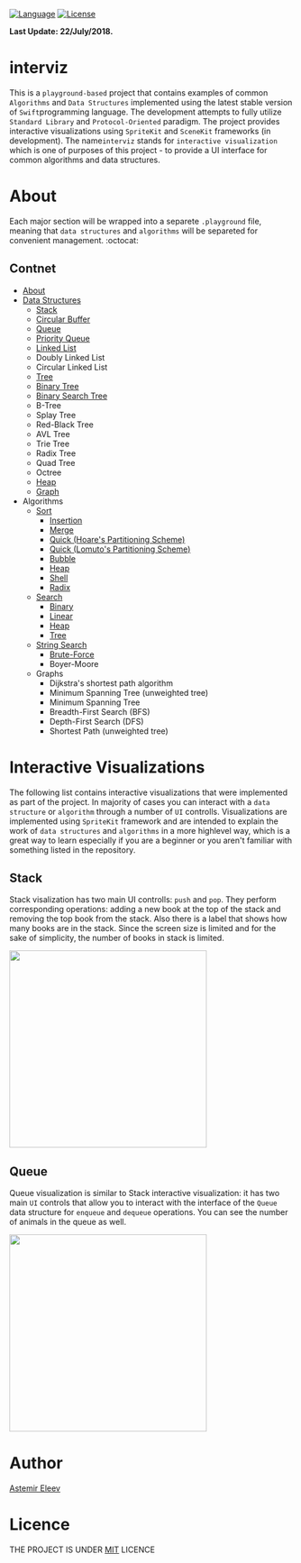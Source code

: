 [![Language](https://img.shields.io/badge/language-swift-orange.svg)]()
[![License](https://img.shields.io/badge/license-MIT-blue.svg)]()

**Last Update: 22/July/2018.**

# interviz
This is a `playground-based` project that contains examples of common `Algorithms` and `Data Structures` implemented using the latest stable version of `Swift`programming language. The development attempts to fully utilize `Standard Library` and `Protocol-Oriented` paradigm. The project provides interactive visualizations using `SpriteKit` and `SceneKit` frameworks (in development). The name`interviz` stands for `interactive visualization` which is one of purposes of this project - to provide a UI interface for common algorithms and data structures.

# About 
Each major section will be wrapped into a separete `.playground` file, meaning that `data structures` and `algorithms` will be separeted for convenient management. :octocat:

## Contnet 
- [About](#about)
- [Data Structures](https://github.com/jVirus/iOS-Algo-Play-Book/tree/master/Data%20Structures.playground/Pages)
  - [Stack](https://github.com/jVirus/iOS-Algo-Play-Book/blob/master/Data%20Structures.playground/Pages/Stack.xcplaygroundpage/Contents.swift)
  - [Circular Buffer](https://github.com/jVirus/iOS-Algo-Play-Book/blob/master/Data%20Structures.playground/Pages/CircularBuffer.xcplaygroundpage/Contents.swift)
  - [Queue](https://github.com/jVirus/iOS-Algo-Play-Book/blob/master/Data%20Structures.playground/Pages/Queue.xcplaygroundpage/Contents.swift)
  - [Priority Queue](https://github.com/jVirus/ios-algorithms-book/blob/master/Data%20Structures.playground/Sources/PriorityQueue.swift)
  - [Linked List](https://github.com/jVirus/iOS-Algo-Play-Book/blob/master/Data%20Structures.playground/Pages/Linked%20List.xcplaygroundpage/Contents.swift)
  - Doubly Linked List
  - Circular Linked List
  - [Tree](https://github.com/jVirus/ios-algorithms-book/blob/master/Data%20Structures.playground/Pages/Tree.xcplaygroundpage/Contents.swift) 
  - [Binary Tree](https://github.com/jVirus/ios-algorithms-book/blob/master/Data%20Structures.playground/Pages/BinaryTree.xcplaygroundpage/Contents.swift)
  - [Binary Search Tree](https://github.com/jVirus/interviz/blob/master/Data%20Structures.playground/Pages/BinarySearchTree.xcplaygroundpage/Contents.swift)
  - B-Tree
  - Splay Tree
  - Red-Black Tree
  - AVL Tree
  - Trie Tree
  - Radix Tree
  - Quad Tree
  - Octree
  - [Heap](https://github.com/jVirus/ios-algorithms-book/blob/master/Data%20Structures.playground/Pages/Heap.xcplaygroundpage/Contents.swift) 
  - [Graph](https://github.com/jVirus/ios-algorithms-book/blob/master/Data%20Structures.playground/Pages/Graph.xcplaygroundpage/Contents.swift)
- Algorithms
  - [Sort](https://github.com/jVirus/iOS-Algo-Play-Book/tree/master/Sort.playground/Pages)
    - [Insertion](https://github.com/jVirus/iOS-Algo-Play-Book/blob/master/Sort.playground/Pages/Insertion.xcplaygroundpage/Contents.swift)
    - [Merge](https://github.com/jVirus/ios-algorithms-book/blob/master/Sort.playground/Pages/Merge.xcplaygroundpage/Contents.swift)
    - [Quick (Hoare's Partitioning Scheme)](https://github.com/jVirus/ios-algorithms-book/blob/master/Sort.playground/Pages/Quick-Hoare-Scheme.xcplaygroundpage/Contents.swift)
    - [Quick (Lomuto's Partitioning Scheme)](https://github.com/jVirus/ios-algorithms-book/blob/master/Sort.playground/Pages/Quick-Lomuto-Scheme.xcplaygroundpage/Contents.swift)
    - [Bubble](https://github.com/jVirus/ios-algorithms-book/blob/master/Sort.playground/Pages/Bubble.xcplaygroundpage/Contents.swift)
    - [Heap](https://github.com/jVirus/ios-algorithms-book/blob/master/Data%20Structures.playground/Sources/Heap.swift)
    - [Shell](https://github.com/jVirus/ios-algorithms-book/blob/master/Sort.playground/Pages/Shell.xcplaygroundpage/Contents.swift)
    - [Radix](https://github.com/jVirus/ios-algorithms-book/blob/master/Sort.playground/Pages/Radix.xcplaygroundpage/Contents.swift)
  - [Search](https://github.com/jVirus/ios-algorithms-book/tree/master/Search.playground/Pages)
    - [Binary](https://github.com/jVirus/ios-algorithms-book/blob/master/Search.playground/Pages/Binary.xcplaygroundpage/Contents.swift)
    - [Linear](https://github.com/jVirus/ios-algorithms-book/blob/master/Search.playground/Pages/Linear.xcplaygroundpage/Contents.swift)
    - [Heap](https://github.com/jVirus/ios-algorithms-book/blob/master/Data%20Structures.playground/Pages/Heap.xcplaygroundpage/Contents.swift)
    - [Tree](https://github.com/jVirus/ios-algorithms-book/blob/master/Data%20Structures.playground/Pages/Tree.xcplaygroundpage/Contents.swift)
  - [String Search](https://github.com/jVirus/ios-algorithms-book/tree/master/String%20Search.playground)
    - [Brute-Force](https://github.com/jVirus/ios-algorithms-book/blob/master/String%20Search.playground/Contents.swift)
    - Boyer-Moore 
  - Graphs
    - Dijkstra's shortest path algorithm
    - Minimum Spanning Tree (unweighted tree)
    - Minimum Spanning Tree
    - Breadth-First Search (BFS)
    - Depth-First Search (DFS)
    - Shortest Path (unweighted tree)
    
# Interactive Visualizations
The following list contains interactive visualizations that were implemented as part of the project. In majority of cases you can interact with a `data structure` or `algorithm` through a number of `UI` controlls. Visualizations are implemented using `SpriteKit` framework and are intended to explain the work of `data structures` and `algorithms` in a more highlevel way, which is a great way to learn especially if you are a beginner or you aren't familiar with something listed in the repository. 

## Stack 
Stack visalization has two main UI controlls: `push` and `pop`. They perform corresponding operations: adding a new book at the top of the stack and removing the top book from the stack. Also there is a label that shows how many books are in the stack. Since the screen size is limited and for the sake of simplicity, the number of books in stack is limited. 

<img src="https://user-images.githubusercontent.com/5098753/43043854-e85c8b82-8da3-11e8-9061-e25b82cd24e9.gif" width="350">

## Queue
Queue visualization is similar to Stack interactive visualization: it has two main `UI` controls that allow you to interact with the interface of the `Queue` data structure for `enqueue` and `dequeue` operations. You can see the number of animals in the queue as well.

<img src="https://user-images.githubusercontent.com/5098753/43047859-99bdd2d6-8de6-11e8-9669-10afab9a5cc7.gif" width="350">


#  Author 
[Astemir Eleev](https://github.com/jVirus)

# Licence 
THE PROJECT IS UNDER [MIT](https://github.com/jVirus/iOS-Algo-Play-Book/blob/master/LICENSE) LICENCE 
